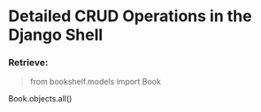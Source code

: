 # Detailed CRUD Operations in the Django Shell
### Retrieve:
> from bookshelf.models import Book

Book.objects.all()
<!-- <QuerySet [<Book: 1984>]>-->
